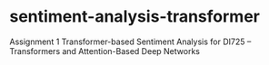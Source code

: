 # sentiment-analysis-transformer
Assignment 1 Transformer-based Sentiment Analysis for DI725 – Transformers and Attention-Based Deep Networks
